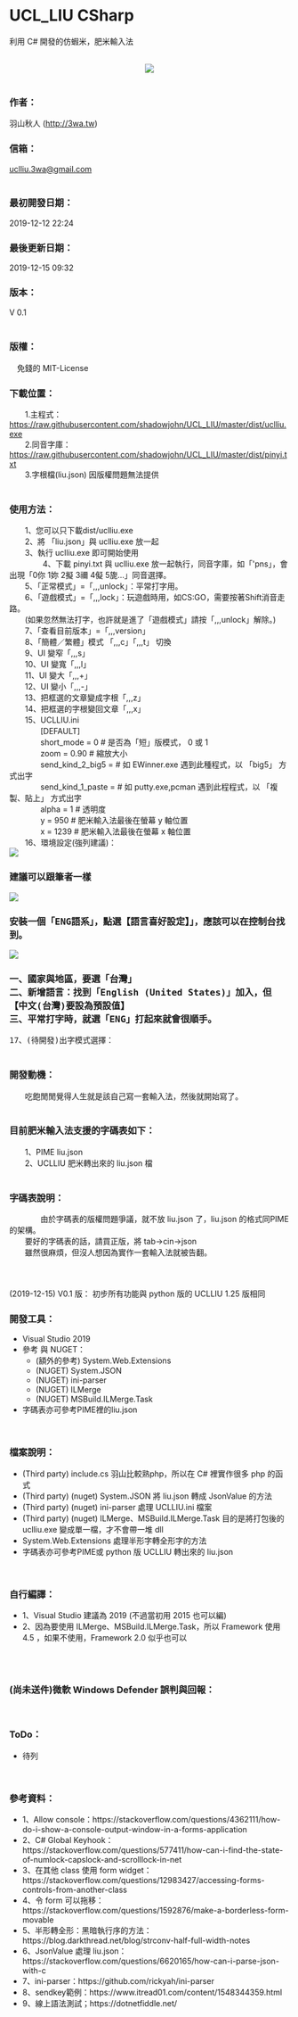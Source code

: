 # UCL_LIU CSharp
利用 C# 開發的仿蝦米，肥米輸入法<br>
<br>
<center>
  <img src="screenshot/ucl_1.png">  
</center>
<br>
<h3>作者：</h3>
  羽山秋人 (<a target="_blank" href="http://3wa.tw">http://3wa.tw</a>)<br>
<h3>信箱：</h3>
  <a target="_blank" href="mailto:uclliu.3wa@gmail.com">uclliu.3wa@gmail.com</a><br>
<br>
<h3>最初開發日期：</h3>2019-12-12 22:24<br>
<h3>最後更新日期：</h3>2019-12-15 09:32
<br>
<h3>版本：</h3>V 0.1<br>
<br>
<h3>版權：</h3>
　免錢的 MIT-License
<br>
<h3>下載位置：</h3>
　　1.主程式：<a download="uclliu.exe" target="_blank" href="https://raw.githubusercontent.com/shadowjohn/UCL_LIU_CSharp/master/dist/uclliu.exe">https://raw.githubusercontent.com/shadowjohn/UCL_LIU/master/dist/uclliu.exe</a><br>
　　2.同音字庫：<a download="pinyi.txt" target="_blank" href="https://raw.githubusercontent.com/shadowjohn/UCL_LIU_CSharp/master/dist/pinyi.txt">https://raw.githubusercontent.com/shadowjohn/UCL_LIU/master/dist/pinyi.txt</a><br>
　　3.字根檔(liu.json) 因版權問題無法提供  
<br>
<br>

<h3>使用方法：</h3>
　　1、您可以只下載dist/uclliu.exe<br>
　　2、將 「liu.json」與 uclliu.exe 放一起<br>
　　3、執行 uclliu.exe 即可開始使用<br>　　
　　4、下載 pinyi.txt 與 uclliu.exe 放一起執行，同音字庫，如「'pns」，會出現「0你 1妳 2擬 3禰 4儗 5旎...」同音選擇。<br>
　　5、「正常模式」=「,,,unlock」：平常打字用。<br>
　　6、「遊戲模式」=「,,,lock」：玩遊戲時用，如CS:GO，需要按著Shift消音走路。<br>
　　(如果忽然無法打字，也許就是進了「遊戲模式」請按「,,,unlock」解除。)<br>
　　7、「查看目前版本」=「,,,version」 <br>
　　8、「簡體／繁體」模式 「,,,c」「,,,t」 切換<br>
　　9、UI 變窄「,,,s」 <br>
　　10、UI 變寬「,,,l」 <br>
　　11、UI 變大「,,,+」 <br>
　　12、UI 變小「,,,-」 <br>
　　13、把框選的文章變成字根「,,,z」 <br>
　　14、把框選的字根變回文章「,,,x」 <br>
　　15、UCLLIU.ini<br>
　　　　[DEFAULT]<br>
　　　　short_mode = 0  # 是否為「短」版模式， 0 或 1<br>
　　　　zoom = 0.90  # 縮放大小<br>
　　　　send_kind_2_big5 = # 如 EWinner.exe 遇到此種程式，以 「big5」 方式出字 <br>
　　　　send_kind_1_paste = # 如 putty.exe,pcman 遇到此程程式，以 「複製、貼上」 方式出字 <br>
　　　　alpha = 1 # 透明度<br>
　　　　y = 950 # 肥米輸入法最後在螢幕 y 軸位置<br>
　　　　x = 1239 # 肥米輸入法最後在螢幕 x 軸位置<br>
　　16、環境設定(強列建議)：<br>
<kbd>
<img src="screenshot/install/1.png"><br>
  <h3>建議可以跟筆者一樣</h3>
</kbd>
<kbd>
<img src="screenshot/install/2.png"><br>
  <h3>安裝一個「ENG語系」，點選【語言喜好設定】」，應該可以在控制台找到。</h3>
</kbd>
<kbd>
<img src="screenshot/install/3.png"><br>
  <h3>
一、國家與地區，要選「台灣」<br>
二、新增語言：找到「English (United States)」加入，但【中文(台灣)要設為預設值】<br>
三、平常打字時，就選「ENG」打起來就會很順手。<br>
  </h3>
    17、(待開發)出字模式選擇：<br>
</kbd>
  
<br>
<h3>開發動機：</h3>
　　吃飽閒閒覺得人生就是該自己寫一套輸入法，然後就開始寫了。<br>
<br>
<h3>目前肥米輸入法支援的字碼表如下：</h3>
　　1、PIME liu.json<br>
　　2、UCLLIU 肥米轉出來的 liu.json 檔<br>
<br>      
<h3>字碼表說明：</h3>
　　　　由於字碼表的版權問題爭議，就不放 liu.json 了，liu.json 的格式同PIME的架構。<br>
　　要好的字碼表的話，請買正版，將 tab->cin->json <br>
　　雖然很麻煩，但沒人想因為實作一套輸入法就被告翻。<br>
　　<br>

<br>
<br>
    (2019-12-15) V0.1 版：
    初步所有功能與 python 版的 UCLLIU 1.25 版相同    
<br>
<h3>開發工具：</h3>
  <ul>
    <li>Visual Studio 2019</li>
    <li>參考 與 NUGET：
      <ul>
        <li>(額外的參考) System.Web.Extensions</li>
        <li>(NUGET) System.JSON</li>
        <li>(NUGET) ini-parser</li>
        <li>(NUGET) ILMerge</li>
        <li>(NUGET) MSBuild.ILMerge.Task</li>
      </ul>
    </li>
    <li>字碼表亦可參考PIME裡的liu.json</li>
</ul>
<br>
<h3>檔案說明：</h3>
  <ul>    
    <li>(Third party) include.cs 羽山比較熟php，所以在 C# 裡實作很多 php 的函式</li>
    <li>(Third party) (nuget) System.JSON 將 liu.json 轉成 JsonValue 的方法</li>
    <li>(Third party) (nuget) ini-parser 處理 UCLLIU.ini 檔案</li>    
    <li>(Third party) (nuget) ILMerge、MSBuild.ILMerge.Task 目的是將打包後的 uclliu.exe 變成單一檔，才不會帶一堆 dll</li>
    <li>System.Web.Extensions 處理半形字轉全形字的方法</li>
    <li>字碼表亦可參考PIME或 python 版 UCLLIU 轉出來的 liu.json</li>
  </ul>
<br>
<h3>自行編譯：</h3>
  <ul>
    <li>1、Visual Studio 建議為 2019 (不過當初用 2015 也可以編)</li>
    <li>2、因為要使用 ILMerge、MSBuild.ILMerge.Task，所以 Framework 使用 4.5 ，如果不使用，Framework 2.0 似乎也可以</li>
  </ul>
<br>
<br>
<h3>(尚未送件)微軟 Windows Defender 誤判與回報：</h3>
<br>


<h3>ToDo：</h3>
<ul>
  <li>待列</li>
</ul>
<br>
<h3>參考資料：</h3>
<ul>
  <li>1、Allow console：https://stackoverflow.com/questions/4362111/how-do-i-show-a-console-output-window-in-a-forms-application</li>
  <li>2、C# Global Keyhook：https://stackoverflow.com/questions/577411/how-can-i-find-the-state-of-numlock-capslock-and-scrolllock-in-net</li>
  <li>3、在其他 class 使用 form widget：https://stackoverflow.com/questions/12983427/accessing-forms-controls-from-another-class</li>
  <li>4、令 form 可以拖移：https://stackoverflow.com/questions/1592876/make-a-borderless-form-movable</li>
  <li>5、半形轉全形：黑暗執行序的方法：https://blog.darkthread.net/blog/strconv-half-full-width-notes</li>
  <li>6、JsonValue 處理 liu.json：https://stackoverflow.com/questions/6620165/how-can-i-parse-json-with-c</li>
  <li>7、ini-parser：https://github.com/rickyah/ini-parser</li>
  <li>8、sendkey範例：https://www.itread01.com/content/1548344359.html</li>
  <li>9、線上語法測試；https://dotnetfiddle.net/</li>   
</ul>
<br>
